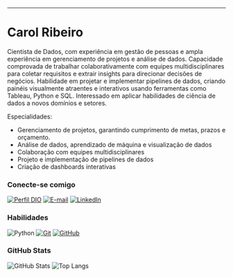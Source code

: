 ---

# Carol Ribeiro
Cientista de Dados, com experiência em gestão de pessoas e ampla experiência em gerenciamento de projetos e análise de dados. Capacidade comprovada de trabalhar colaborativamente com equipes multidisciplinares para coletar requisitos e extrair insights para direcionar decisões de negócios. Habilidade em projetar e implementar pipelines de dados, criando painéis visualmente atraentes e interativos usando ferramentas como Tableau, Python e SQL. Interessado em aplicar habilidades de ciência de dados a novos domínios e setores.

Especialidades:
+ Gerenciamento de projetos, garantindo cumprimento de metas, prazos e orçamento.
+ Análise de dados, aprendizado de máquina e visualização de dados
+ Colaboração com equipes multidisciplinares
+ Projeto e implementação de pipelines de dados
+ Criação de dashboards interativas

### Conecte-se comigo
[![Perfil DIO](https://img.shields.io/badge/-Meu%20Perfil%20na%20DIO-30A3DC?style=for-the-badge)](https://web.dio.me/users/carolribeirodev/)
[![E-mail](https://img.shields.io/badge/-Email-000?style=for-the-badge&logo=microsoft-outlook&logoColor=E94D5F)](mailto:SEUEMAIL@outlook.com)
[![LinkedIn](https://img.shields.io/badge/-LinkedIn-000?style=for-the-badge&logo=linkedin&logoColor=30A3DC)](https://www.linkedin.com/in/carolribeirome/)


### Habilidades
![Python](https://img.shields.io/badge/Python-000?style=for-the-badge&logo=python)
[![Git](https://img.shields.io/badge/Git-000?style=for-the-badge&logo=git&logoColor=E94D5F)](https://git-scm.com/doc) 
[![GitHub](https://img.shields.io/badge/GitHub-000?style=for-the-badge&logo=github&logoColor=30A3DC)](https://docs.github.com/)

### GitHub Stats
![GitHub Stats](https://github-readme-stats.vercel.app/api?username=carolribeirodev&theme=transparent&bg_color=000&border_color=30A3DC&show_icons=true&icon_color=30A3DC&title_color=E94D5F&text_color=FFF)
![Top Langs](https://github-readme-stats-git-masterrstaa-rickstaa.vercel.app/api/top-langs/?username=carolribeirodev&layout=compact&bg_color=000&border_color=30A3DC&title_color=E94D5F&text_color=FFF)